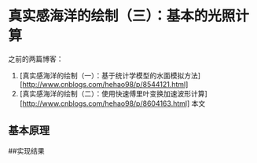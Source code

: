 # 真实感海洋的绘制（三）：基本的光照计算

之前的两篇博客：

1. [真实感海洋的绘制（一）：基于统计学模型的水面模拟方法][http://www.cnblogs.com/hehao98/p/8544121.html]
2. [真实感海洋的绘制（二）：使用快速傅里叶变换加速波形计算][http://www.cnblogs.com/hehao98/p/8604163.html]
本文

## 基本原理

##实现结果